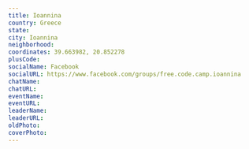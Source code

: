 ```yaml
---
title: Ioannina
country: Greece
state: 
city: Ioannina
neighborhood: 
coordinates: 39.663982, 20.852278
plusCode:
socialName: Facebook
socialURL: https://www.facebook.com/groups/free.code.camp.ioannina
chatName:
chatURL:
eventName:
eventURL:
leaderName:
leaderURL:
oldPhoto: 
coverPhoto:
---
```

